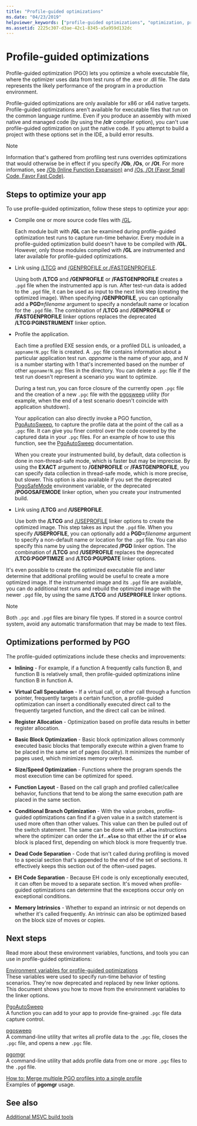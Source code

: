 ```yaml
---
title: "Profile-guided optimizations"
ms.date: "04/23/2019"
helpviewer_keywords: ["profile-guided optimizations", "optimization, profile-guided [C++]"]
ms.assetid: 2225c307-d3ae-42c1-8345-a5a959d132dc
---
```

# Profile-guided optimizations

Profile-guided optimization (PGO) lets you optimize a whole executable file, where the optimizer uses data from test runs of the .exe or .dll file. The data represents the likely performance of the program in a production environment.

Profile-guided optimizations are only available for x86 or x64 native targets. Profile-guided optimizations aren't available for executable files that run on the common language runtime. Even if you produce an assembly with mixed native and managed code (by using the **/clr** compiler option), you can't use profile-guided optimization on just the native code. If you attempt to build a project with these options set in the IDE, a build error results.

> [!NOTE]
> Information that's gathered from profiling test runs overrides optimizations that would otherwise be in effect if you specify **/Ob**, **/Os**, or **/Ot**. For more information, see [/Ob (Inline Function Expansion)](reference/ob-inline-function-expansion.md) and [/Os, /Ot (Favor Small Code, Favor Fast Code)](reference/os-ot-favor-small-code-favor-fast-code.md).

## Steps to optimize your app

To use profile-guided optimization, follow these steps to optimize your app:

- Compile one or more source code files with [/GL](reference/gl-whole-program-optimization.md).

   Each module built with **/GL** can be examined during profile-guided optimization test runs to capture run-time behavior. Every module in a profile-guided optimization build doesn't have to be compiled with **/GL**. However, only those modules compiled with **/GL** are instrumented and later available for profile-guided optimizations.

- Link using [/LTCG](reference/ltcg-link-time-code-generation.md) and [/GENPROFILE or /FASTGENPROFILE](reference/genprofile-fastgenprofile-generate-profiling-instrumented-build.md).

   Using both **/LTCG** and **/GENPROFILE** or **/FASTGENPROFILE** creates a `.pgd` file when the instrumented app is run. After test-run data is added to the `.pgd` file, it can be used as input to the next link step (creating the optimized image). When specifying **/GENPROFILE**, you can optionally add a **PGD=**_filename_ argument to specify a nondefault name or location for the `.pgd` file. The combination of **/LTCG** and **/GENPROFILE** or **/FASTGENPROFILE** linker options replaces the deprecated **/LTCG:PGINSTRUMENT** linker option.

- Profile the application.

   Each time a profiled EXE session ends, or a profiled DLL is unloaded, a `appname!N.pgc` file is created. A `.pgc` file contains information about a particular application test run. *appname* is the name of your app, and *N* is a number starting with 1 that's incremented based on the number of other `appname!N.pgc` files in the directory. You can delete a `.pgc` file if the test run doesn't represent a scenario you want to optimize.

   During a test run, you can force closure of the currently open `.pgc` file and the creation of a new `.pgc` file with the [pgosweep](pgosweep.md) utility (for example, when the end of a test scenario doesn't coincide with application shutdown).

   Your application can also directly invoke a PGO function, [PgoAutoSweep](pgoautosweep.md), to capture the profile data at the point of the call as a `.pgc` file. It can give you finer control over the code covered by the captured data in your `.pgc` files. For an example of how to use this function, see the [PgoAutoSweep](pgoautosweep.md) documentation.

   When you create your instrumented build, by default, data collection is done in non-thread-safe mode, which is faster but may be imprecise. By using the **EXACT** argument to **/GENPROFILE** or **/FASTGENPROFILE**, you can specify data collection in thread-safe mode, which is more precise, but slower. This option is also available if you set the deprecated [PogoSafeMode](environment-variables-for-profile-guided-optimizations.md#pogosafemode) environment variable, or the deprecated **/POGOSAFEMODE** linker option, when you create your instrumented build.

- Link using **/LTCG** and **/USEPROFILE**.

   Use both the **/LTCG** and [/USEPROFILE](reference/useprofile.md) linker options to create the optimized image. This step takes as input the `.pgd` file. When you specify **/USEPROFILE**, you can optionally add a **PGD=**_filename_ argument to specify a non-default name or location for the `.pgd` file. You can also specify this name by using the deprecated **/PGD** linker option. The combination of **/LTCG** and **/USEPROFILE** replaces the deprecated **/LTCG:PGOPTIMIZE** and **/LTCG:PGUPDATE** linker options.

It's even possible to create the optimized executable file and later determine that additional profiling would be useful to create a more optimized image. If the instrumented image and its `.pgd` file are available, you can do additional test runs and rebuild the optimized image with the newer `.pgd` file, by using the same **/LTCG** and **/USEPROFILE** linker options.

> [!NOTE]
> Both `.pgc` and `.pgd` files are binary file types. If stored in a source control system, avoid any automatic transformation that may be made to text files.

## Optimizations performed by PGO

The profile-guided optimizations include these checks and improvements:

- **Inlining** - For example, if a function A frequently calls function B, and function B is relatively small, then profile-guided optimizations inline function B in function A.

- **Virtual Call Speculation** - If a virtual call, or other call through a function pointer, frequently targets a certain function, a profile-guided optimization can insert a conditionally executed direct call to the frequently targeted function, and the direct call can be inlined.

- **Register Allocation** - Optimization based on profile data results in better register allocation.

- **Basic Block Optimization** - Basic block optimization allows commonly executed basic blocks that temporally execute within a given frame to be placed in the same set of pages (locality). It minimizes the number of pages used, which minimizes memory overhead.

- **Size/Speed Optimization** - Functions where the program spends the most execution time can be optimized for speed.

- **Function Layout** - Based on the call graph and profiled caller/callee behavior, functions that tend to be along the same execution path are placed in the same section.

- **Conditional Branch Optimization** - With the value probes, profile-guided optimizations can find if a given value in a switch statement is used more often than other values.  This value can then be pulled out of the switch statement.  The same can be done with **`if`**...**`else`** instructions where the optimizer can order the **`if`**...**`else`** so that either the **`if`** or **`else`** block is placed first, depending on which block is more frequently true.

- **Dead Code Separation** - Code that isn't called during profiling is moved to a special section that's appended to the end of the set of sections. It effectively keeps this section out of the often-used pages.

- **EH Code Separation** - Because EH code is only exceptionally executed, it can often be moved to a separate section. It's moved when profile-guided optimizations can determine that the exceptions occur only on exceptional conditions.

- **Memory Intrinsics** - Whether to expand an intrinsic or not depends on whether it's called frequently. An intrinsic can also be optimized based on the block size of moves or copies.

## Next steps

Read more about these environment variables, functions, and tools you can use in profile-guided optimizations:

[Environment variables for profile-guided optimizations](environment-variables-for-profile-guided-optimizations.md)<br/>
These variables were used to specify run-time behavior of testing scenarios. They're now deprecated and replaced by new linker options. This document shows you how to move from the environment variables to the linker options.

[PgoAutoSweep](pgoautosweep.md)<br/>
A function you can add to your app to provide fine-grained `.pgc` file data capture control.

[pgosweep](pgosweep.md)<br/>
A command-line utility that writes all profile data to the `.pgc` file, closes the `.pgc` file, and opens a new `.pgc` file.

[pgomgr](pgomgr.md)<br/>
A command-line utility that adds profile data from one or more `.pgc` files to the `.pgd` file.

[How to: Merge multiple PGO profiles into a single profile](how-to-merge-multiple-pgo-profiles-into-a-single-profile.md)<br/>
Examples of **pgomgr** usage.

## See also

[Additional MSVC build tools](reference/c-cpp-build-tools.md)

